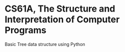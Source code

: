 # CS61A, The Structure and Interpretation of Computer Programs 
  Basic Tree data structure using Python

